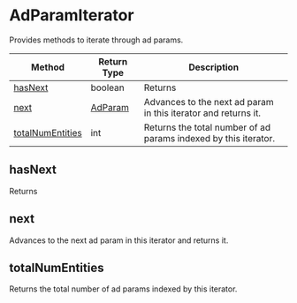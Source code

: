 # AdParamIterator
Provides methods to iterate through ad params.

|Method|Return Type|Description|
|-|-|-
[hasNext]('#hasNext')|boolean|Returns <br />
[next]('#next')|[AdParam](./AdParam)|Advances to the next ad param in this iterator and returns it.<br />
[totalNumEntities]('#totalNumEntities')|int|Returns the total number of ad params indexed by this iterator.<br />

<a name="hasNext"></a>
## hasNext
Returns 


<a name="next"></a>
## next
Advances to the next ad param in this iterator and returns it.


<a name="totalNumEntities"></a>
## totalNumEntities
Returns the total number of ad params indexed by this iterator.


